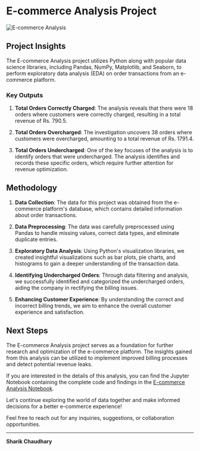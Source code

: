 # E-commerce Analysis Project

![E-commerce Analysis](./img/ecommerce-analysis.jpg)

## Project Insights

The E-commerce Analysis project utilizes Python along with popular data science libraries, including Pandas, NumPy, Matplotlib, and Seaborn, to perform exploratory data analysis (EDA) on order transactions from an e-commerce platform.

### Key Outputs

1. **Total Orders Correctly Charged**: The analysis reveals that there were 18 orders where customers were correctly charged, resulting in a total revenue of Rs. 790.5.

2. **Total Orders Overcharged**: The investigation uncovers 38 orders where customers were overcharged, amounting to a total revenue of Rs. 1791.4.

3. **Total Orders Undercharged**: One of the key focuses of the analysis is to identify orders that were undercharged. The analysis identifies and records these specific orders, which require further attention for revenue optimization.

## Methodology

1. **Data Collection**: The data for this project was obtained from the e-commerce platform's database, which contains detailed information about order transactions.

2. **Data Preprocessing**: The data was carefully preprocessed using Pandas to handle missing values, correct data types, and eliminate duplicate entries.

3. **Exploratory Data Analysis**: Using Python's visualization libraries, we created insightful visualizations such as bar plots, pie charts, and histograms to gain a deeper understanding of the transaction data.

4. **Identifying Undercharged Orders**: Through data filtering and analysis, we successfully identified and categorized the undercharged orders, aiding the company in rectifying the billing issues.

5. **Enhancing Customer Experience**: By understanding the correct and incorrect billing trends, we aim to enhance the overall customer experience and satisfaction.

## Next Steps

The E-commerce Analysis project serves as a foundation for further research and optimization of the e-commerce platform. The insights gained from this analysis can be utilized to implement improved billing processes and detect potential revenue leaks.

If you are interested in the details of this analysis, you can find the Jupyter Notebook containing the complete code and findings in the [E-commerce Analysis Notebook](./notebooks/e-commerce-analysis.ipynb).

Let's continue exploring the world of data together and make informed decisions for a better e-commerce experience!

Feel free to reach out for any inquiries, suggestions, or collaboration opportunities.

---
**Sharik Chaudhary**
